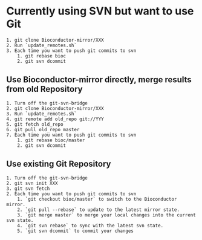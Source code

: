 # Currently using SVN but want to use Git
    1. git clone Bioconductor-mirror/XXX
    2. Run `update_remotes.sh`
    3. Each time you want to push git commits to svn
        1. git rebase bioc
        2. git svn dcommit

## Use Bioconductor-mirror directly, merge results from old Repository ##
    1. Turn off the git-svn-bridge
    2. git clone Bioconductor-mirror/XXX
    3. Run `update_remotes.sh`
    4. git remote add old_repo git://YYY
    5. git fetch old_repo
    6. git pull old_repo master
    7. Each time you want to push git commits to svn
        1. git rebase bioc/master
        2. git svn dcommit

## Use existing Git Repository ##
    1. Turn off the git-svn-bridge
    2. git svn init XXX
    3. git svn fetch
    2. Each time you want to push git commits to svn
        1. `git checkout bioc/master` to switch to the Bioconductor mirror.
        2. `git pull --rebase` to update to the latest mirror state.
        3. `git merge master` to merge your local changes into the current svn state.
        4. `git svn rebase` to sync with the latest svn state.
        5. `git svn dcommit` to commit your changes
